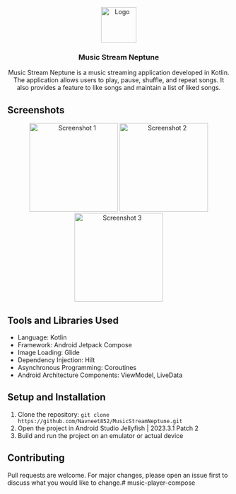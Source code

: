 <p align="center">
  <img src="path_to_logo.png" alt="Logo" width="80" height="80">
  <h3 align="center">Music Stream Neptune</h3>
</p>

<p align="center">
  Music Stream Neptune is a music streaming application developed in Kotlin. The application allows users to play, pause, shuffle, and repeat songs. It also provides a feature to like songs and maintain a list of liked songs.
</p>

## Screenshots

<p align="center">
  <img src="path_to_screenshot_1.png" alt="Screenshot 1" width="200">
  <img src="path_to_screenshot_2.png" alt="Screenshot 2" width="200">
  <img src="path_to_screenshot_3.png" alt="Screenshot 3" width="200">
</p>

## Tools and Libraries Used

- Language: Kotlin
- Framework: Android Jetpack Compose
- Image Loading: Glide
- Dependency Injection: Hilt
- Asynchronous Programming: Coroutines
- Android Architecture Components: ViewModel, LiveData

## Setup and Installation

1. Clone the repository: `git clone https://github.com/Navneet852/MusicStreamNeptune.git`
2. Open the project in Android Studio Jellyfish | 2023.3.1 Patch 2
3. Build and run the project on an emulator or actual device

## Contributing

Pull requests are welcome. For major changes, please open an issue first to discuss what you would like to change.# music-player-compose
